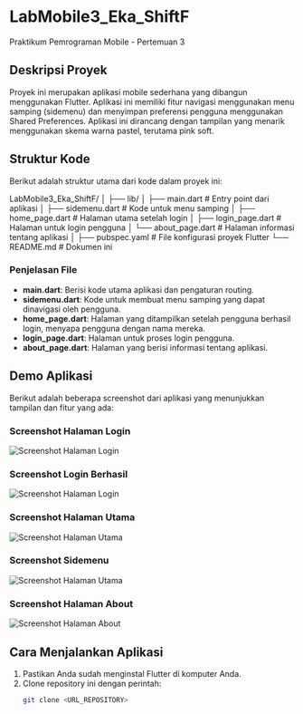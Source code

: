 # LabMobile3_Eka_ShiftF

Praktikum Pemrograman Mobile - Pertemuan 3

## Deskripsi Proyek

Proyek ini merupakan aplikasi mobile sederhana yang dibangun menggunakan Flutter. Aplikasi ini memiliki fitur navigasi menggunakan menu samping (sidemenu) dan menyimpan preferensi pengguna menggunakan Shared Preferences. Aplikasi ini dirancang dengan tampilan yang menarik menggunakan skema warna pastel, terutama pink soft.

## Struktur Kode

Berikut adalah struktur utama dari kode dalam proyek ini:

LabMobile3_Eka_ShiftF/ │ ├── lib/ │ ├── main.dart # Entry point dari aplikasi │ ├── sidemenu.dart # Kode untuk menu samping │ ├── home_page.dart # Halaman utama setelah login │ ├── login_page.dart # Halaman untuk login pengguna │ └── about_page.dart # Halaman informasi tentang aplikasi │ ├── pubspec.yaml # File konfigurasi proyek Flutter └── README.md # Dokumen ini


### Penjelasan File

- **main.dart**: Berisi kode utama aplikasi dan pengaturan routing.
- **sidemenu.dart**: Kode untuk membuat menu samping yang dapat dinavigasi oleh pengguna.
- **home_page.dart**: Halaman yang ditampilkan setelah pengguna berhasil login, menyapa pengguna dengan nama mereka.
- **login_page.dart**: Halaman untuk proses login pengguna.
- **about_page.dart**: Halaman yang berisi informasi tentang aplikasi.

## Demo Aplikasi

Berikut adalah beberapa screenshot dari aplikasi yang menunjukkan tampilan dan fitur yang ada:


### Screenshot Halaman Login
![Screenshot Halaman Login](Screenshot2024-09-26235245.png)

### Screenshot Login Berhasil
![Screenshot Halaman Login](Screenshot2024-09-26235309.png)

### Screenshot Halaman Utama
![Screenshot Halaman Utama](Screenshot2024-09-26235333.png)

### Screenshot Sidemenu
![Screenshot Halaman Utama](Screenshot2024-09-26235347.png)

### Screenshot Halaman About
![Screenshot Halaman About](Screenshot2024-09-26235412.png)

## Cara Menjalankan Aplikasi

1. Pastikan Anda sudah menginstal Flutter di komputer Anda.
2. Clone repository ini dengan perintah:
   ```bash
   git clone <URL_REPOSITORY>
